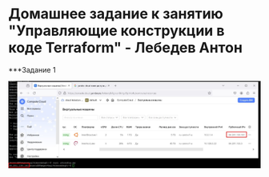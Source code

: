# Домашнее задание к занятию "Управляющие конструкции в коде Terraform" - Лебедев Антон

***Задание 1



![Screenshot_1](https://github.com/Lebedun/HomeWork-Blank/blob/t03/img/Screenshot_1.jpg)

